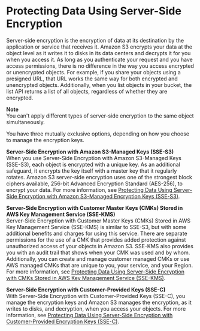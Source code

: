 # Protecting Data Using Server\-Side Encryption<a name="serv-side-encryption"></a>

Server\-side encryption is the encryption of data at its destination by the application or service that receives it\. Amazon S3 encrypts your data at the object level as it writes it to disks in its data centers and decrypts it for you when you access it\. As long as you authenticate your request and you have access permissions, there is no difference in the way you access encrypted or unencrypted objects\. For example, if you share your objects using a presigned URL, that URL works the same way for both encrypted and unencrypted objects\. Additionally, when you list objects in your bucket, the list API returns a list of all objects, regardless of whether they are encrypted\.

**Note**  
You can't apply different types of server\-side encryption to the same object simultaneously\.

You have three mutually exclusive options, depending on how you choose to manage the encryption keys\.

**Server\-Side Encryption with Amazon S3\-Managed Keys \(SSE\-S3\)**  
When you use Server\-Side Encryption with Amazon S3\-Managed Keys \(SSE\-S3\), each object is encrypted with a unique key\. As an additional safeguard, it encrypts the key itself with a master key that it regularly rotates\. Amazon S3 server\-side encryption uses one of the strongest block ciphers available, 256\-bit Advanced Encryption Standard \(AES\-256\), to encrypt your data\. For more information, see [Protecting Data Using Server\-Side Encryption with Amazon S3\-Managed Encryption Keys \(SSE\-S3\)](UsingServerSideEncryption.md)\.

**Server\-Side Encryption with Customer Master Keys \(CMKs\) Stored in AWS Key Management Service \(SSE\-KMS\)**  
Server\-Side Encryption with Customer Master Keys \(CMKs\) Stored in AWS Key Management Service \(SSE\-KMS\) is similar to SSE\-S3, but with some additional benefits and charges for using this service\. There are separate permissions for the use of a CMK that provides added protection against unauthorized access of your objects in Amazon S3\. SSE\-KMS also provides you with an audit trail that shows when your CMK was used and by whom\. Additionally, you can create and manage customer managed CMKs or use AWS managed CMKs that are unique to you, your service, and your Region\. For more information, see [Protecting Data Using Server\-Side Encryption with CMKs Stored in AWS Key Management Service \(SSE\-KMS\)](UsingKMSEncryption.md)\.

**Server\-Side Encryption with Customer\-Provided Keys \(SSE\-C\)**  
With Server\-Side Encryption with Customer\-Provided Keys \(SSE\-C\), you manage the encryption keys and Amazon S3 manages the encryption, as it writes to disks, and decryption, when you access your objects\. For more information, see [Protecting Data Using Server\-Side Encryption with Customer\-Provided Encryption Keys \(SSE\-C\)](ServerSideEncryptionCustomerKeys.md)\.